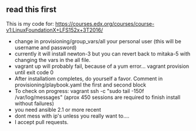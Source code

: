 ## read this first

This is my code for: https://courses.edx.org/courses/course-v1:LinuxFoundationX+LFS152x+3T2016/

* change in provisioning/group_vars/all your personal user (this will be username and password)
* currently it will install newton-3 but you can revert back to mitaka-5 with changing the vars in the all file.
* vagrant up will probably fail, because of a yum error... vagrant provision until exit code 0
* After installatiom completes, do yourself a favor. Comment in provisioning/playbook.yaml the first and second block
* To check on progress: vagrant ssh -c "sudo tail -150f /var/log/messages" (aprox 450 sessions are required to finish install without failures)
* you need ansible 2.1 or more recent
* dont mess with ip's unless you really want to.... 
* I accept pull requests.